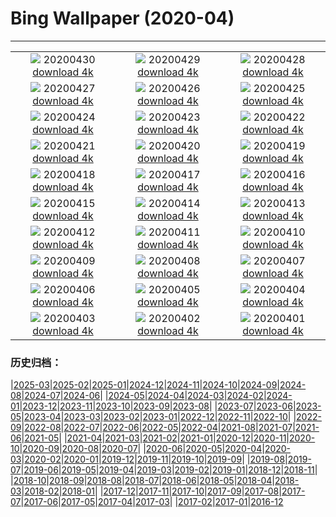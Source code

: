 # Bing Wallpaper (2020-04)
**************
| | | |
| :----: | :----: | :----: |
| ![](https://www.bing.com/th?id=OHR.ArcticRedpoll_EN-US5881398714_1920x1080.jpg) 20200430 [download 4k](https://www.bing.com/th?id=OHR.ArcticRedpoll_EN-US5881398714_UHD.jpg) | ![](https://www.bing.com/th?id=OHR.PalouseSpring_EN-US5686949948_1920x1080.jpg) 20200429 [download 4k](https://www.bing.com/th?id=OHR.PalouseSpring_EN-US5686949948_UHD.jpg) | ![](https://www.bing.com/th?id=OHR.SalisburyCathedral_EN-US5389036397_1920x1080.jpg) 20200428 [download 4k](https://www.bing.com/th?id=OHR.SalisburyCathedral_EN-US5389036397_UHD.jpg) |
| ![](https://www.bing.com/th?id=OHR.SouthAmericanTapir_EN-US5286179280_1920x1080.jpg) 20200427 [download 4k](https://www.bing.com/th?id=OHR.SouthAmericanTapir_EN-US5286179280_UHD.jpg) | ![](https://www.bing.com/th?id=OHR.RubySunset_EN-US0913610079_1920x1080.jpg) 20200426 [download 4k](https://www.bing.com/th?id=OHR.RubySunset_EN-US0913610079_UHD.jpg) | ![](https://www.bing.com/th?id=OHR.FalklandRockhoppers_EN-US0783607730_1920x1080.jpg) 20200425 [download 4k](https://www.bing.com/th?id=OHR.FalklandRockhoppers_EN-US0783607730_UHD.jpg) |
| ![](https://www.bing.com/th?id=OHR.MegellanicCloud_EN-US0392587311_1920x1080.jpg) 20200424 [download 4k](https://www.bing.com/th?id=OHR.MegellanicCloud_EN-US0392587311_UHD.jpg) | ![](https://www.bing.com/th?id=OHR.KingEider_EN-US7654847363_1920x1080.jpg) 20200423 [download 4k](https://www.bing.com/th?id=OHR.KingEider_EN-US7654847363_UHD.jpg) | ![](https://www.bing.com/th?id=OHR.KauriTree_EN-US7535687512_1920x1080.jpg) 20200422 [download 4k](https://www.bing.com/th?id=OHR.KauriTree_EN-US7535687512_UHD.jpg) |
| ![](https://www.bing.com/th?id=OHR.GPS_EN-US1004072291_1920x1080.jpg) 20200421 [download 4k](https://www.bing.com/th?id=OHR.GPS_EN-US1004072291_UHD.jpg) | ![](https://www.bing.com/th?id=OHR.GardenHolland_EN-US6082654561_1920x1080.jpg) 20200420 [download 4k](https://www.bing.com/th?id=OHR.GardenHolland_EN-US6082654561_UHD.jpg) | ![](https://www.bing.com/th?id=OHR.NeistPoint_EN-US7359967278_1920x1080.jpg) 20200419 [download 4k](https://www.bing.com/th?id=OHR.NeistPoint_EN-US7359967278_UHD.jpg) |
| ![](https://www.bing.com/th?id=OHR.VernalFalls_EN-US7280300409_1920x1080.jpg) 20200418 [download 4k](https://www.bing.com/th?id=OHR.VernalFalls_EN-US7280300409_UHD.jpg) | ![](https://www.bing.com/th?id=OHR.AlgonquinGrouse_EN-US8719024446_1920x1080.jpg) 20200417 [download 4k](https://www.bing.com/th?id=OHR.AlgonquinGrouse_EN-US8719024446_UHD.jpg) | ![](https://www.bing.com/th?id=OHR.NBNMSipapu_EN-US7081783490_1920x1080.jpg) 20200416 [download 4k](https://www.bing.com/th?id=OHR.NBNMSipapu_EN-US7081783490_UHD.jpg) |
| ![](https://www.bing.com/th?id=OHR.FataMorgana_EN-US6912310006_1920x1080.jpg) 20200415 [download 4k](https://www.bing.com/th?id=OHR.FataMorgana_EN-US6912310006_UHD.jpg) | ![](https://www.bing.com/th?id=OHR.BWFlipper_EN-US6781394552_1920x1080.jpg) 20200414 [download 4k](https://www.bing.com/th?id=OHR.BWFlipper_EN-US6781394552_UHD.jpg) | ![](https://www.bing.com/th?id=OHR.WatChaloem_EN-US6655091903_1920x1080.jpg) 20200413 [download 4k](https://www.bing.com/th?id=OHR.WatChaloem_EN-US6655091903_UHD.jpg) |
| ![](https://www.bing.com/th?id=OHR.EuropeanRabbitGreeting_EN-US6522640634_1920x1080.jpg) 20200412 [download 4k](https://www.bing.com/th?id=OHR.EuropeanRabbitGreeting_EN-US6522640634_UHD.jpg) | ![](https://www.bing.com/th?id=OHR.USSDRUM_EN-US6342955990_1920x1080.jpg) 20200411 [download 4k](https://www.bing.com/th?id=OHR.USSDRUM_EN-US6342955990_UHD.jpg) | ![](https://www.bing.com/th?id=OHR.SpiritSiblings_EN-US6114755924_1920x1080.jpg) 20200410 [download 4k](https://www.bing.com/th?id=OHR.SpiritSiblings_EN-US6114755924_UHD.jpg) |
| ![](https://www.bing.com/th?id=OHR.UnicornoftheSea_EN-US2782700254_1920x1080.jpg) 20200409 [download 4k](https://www.bing.com/th?id=OHR.UnicornoftheSea_EN-US2782700254_UHD.jpg) | ![](https://www.bing.com/th?id=OHR.SantoriniAerial_EN-US2668882319_1920x1080.jpg) 20200408 [download 4k](https://www.bing.com/th?id=OHR.SantoriniAerial_EN-US2668882319_UHD.jpg) | ![](https://www.bing.com/th?id=OHR.PinkMoon_EN-US2450317197_1920x1080.jpg) 20200407 [download 4k](https://www.bing.com/th?id=OHR.PinkMoon_EN-US2450317197_UHD.jpg) |
| ![](https://www.bing.com/th?id=OHR.CastleDay_EN-US2318801501_1920x1080.jpg) 20200406 [download 4k](https://www.bing.com/th?id=OHR.CastleDay_EN-US2318801501_UHD.jpg) | ![](https://www.bing.com/th?id=OHR.KissimmeeFrog_EN-US2219789542_1920x1080.jpg) 20200405 [download 4k](https://www.bing.com/th?id=OHR.KissimmeeFrog_EN-US2219789542_UHD.jpg) | ![](https://www.bing.com/th?id=OHR.Pronghorn_EN-US2087267252_1920x1080.jpg) 20200404 [download 4k](https://www.bing.com/th?id=OHR.Pronghorn_EN-US2087267252_UHD.jpg) |
| ![](https://www.bing.com/th?id=OHR.PlaceofRainbows_EN-US1936881347_1920x1080.jpg) 20200403 [download 4k](https://www.bing.com/th?id=OHR.PlaceofRainbows_EN-US1936881347_UHD.jpg) | ![](https://www.bing.com/th?id=OHR.PascuaFlorida_EN-US1819624171_1920x1080.jpg) 20200402 [download 4k](https://www.bing.com/th?id=OHR.PascuaFlorida_EN-US1819624171_UHD.jpg) | ![](https://www.bing.com/th?id=OHR.CensusDay_EN-US9512023842_1920x1080.jpg) 20200401 [download 4k](https://www.bing.com/th?id=OHR.CensusDay_EN-US9512023842_UHD.jpg) |

### 历史归档：

|[2025-03](2025-03/2025-03.md)|[2025-02](2025-02/2025-02.md)|[2025-01](2025-01/2025-01.md)|[2024-12](2024-12/2024-12.md)|[2024-11](2024-11/2024-11.md)|[2024-10](2024-10/2024-10.md)|[2024-09](2024-09/2024-09.md)|[2024-08](2024-08/2024-08.md)|[2024-07](2024-07/2024-07.md)|[2024-06](2024-06/2024-06.md)|
|[2024-05](2024-05/2024-05.md)|[2024-04](2024-04/2024-04.md)|[2024-03](2024-03/2024-03.md)|[2024-02](2024-02/2024-02.md)|[2024-01](2024-01/2024-01.md)|[2023-12](2023-12/2023-12.md)|[2023-11](2023-11/2023-11.md)|[2023-10](2023-10/2023-10.md)|[2023-09](2023-09/2023-09.md)|[2023-08](2023-08/2023-08.md)|
|[2023-07](2023-07/2023-07.md)|[2023-06](2023-06/2023-06.md)|[2023-05](2023-05/2023-05.md)|[2023-04](2023-04/2023-04.md)|[2023-03](2023-03/2023-03.md)|[2023-02](2023-02/2023-02.md)|[2023-01](2023-01/2023-01.md)|[2022-12](2022-12/2022-12.md)|[2022-11](2022-11/2022-11.md)|[2022-10](2022-10/2022-10.md)|
|[2022-09](2022-09/2022-09.md)|[2022-08](2022-08/2022-08.md)|[2022-07](2022-07/2022-07.md)|[2022-06](2022-06/2022-06.md)|[2022-05](2022-05/2022-05.md)|[2022-04](2022-04/2022-04.md)|[2021-08](2021-08/2021-08.md)|[2021-07](2021-07/2021-07.md)|[2021-06](2021-06/2021-06.md)|[2021-05](2021-05/2021-05.md)|
|[2021-04](2021-04/2021-04.md)|[2021-03](2021-03/2021-03.md)|[2021-02](2021-02/2021-02.md)|[2021-01](2021-01/2021-01.md)|[2020-12](2020-12/2020-12.md)|[2020-11](2020-11/2020-11.md)|[2020-10](2020-10/2020-10.md)|[2020-09](2020-09/2020-09.md)|[2020-08](2020-08/2020-08.md)|[2020-07](2020-07/2020-07.md)|
|[2020-06](2020-06/2020-06.md)|[2020-05](2020-05/2020-05.md)|[2020-04](2020-04/2020-04.md)|[2020-03](2020-03/2020-03.md)|[2020-02](2020-02/2020-02.md)|[2020-01](2020-01/2020-01.md)|[2019-12](2019-12/2019-12.md)|[2019-11](2019-11/2019-11.md)|[2019-10](2019-10/2019-10.md)|[2019-09](2019-09/2019-09.md)|
|[2019-08](2019-08/2019-08.md)|[2019-07](2019-07/2019-07.md)|[2019-06](2019-06/2019-06.md)|[2019-05](2019-05/2019-05.md)|[2019-04](2019-04/2019-04.md)|[2019-03](2019-03/2019-03.md)|[2019-02](2019-02/2019-02.md)|[2019-01](2019-01/2019-01.md)|[2018-12](2018-12/2018-12.md)|[2018-11](2018-11/2018-11.md)|
|[2018-10](2018-10/2018-10.md)|[2018-09](2018-09/2018-09.md)|[2018-08](2018-08/2018-08.md)|[2018-07](2018-07/2018-07.md)|[2018-06](2018-06/2018-06.md)|[2018-05](2018-05/2018-05.md)|[2018-04](2018-04/2018-04.md)|[2018-03](2018-03/2018-03.md)|[2018-02](2018-02/2018-02.md)|[2018-01](2018-01/2018-01.md)|
|[2017-12](2017-12/2017-12.md)|[2017-11](2017-11/2017-11.md)|[2017-10](2017-10/2017-10.md)|[2017-09](2017-09/2017-09.md)|[2017-08](2017-08/2017-08.md)|[2017-07](2017-07/2017-07.md)|[2017-06](2017-06/2017-06.md)|[2017-05](2017-05/2017-05.md)|[2017-04](2017-04/2017-04.md)|[2017-03](2017-03/2017-03.md)|
|[2017-02](2017-02/2017-02.md)|[2017-01](2017-01/2017-01.md)|[2016-12](2016-12/2016-12.md)